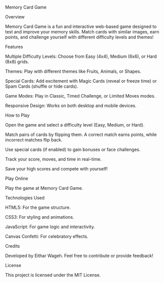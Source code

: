 Memory Card Game

Overview

Memory Card Game is a fun and interactive web-based game designed to test and improve your memory skills. Match cards with similar images, earn points, and challenge yourself with different difficulty levels and themes!

Features





Multiple Difficulty Levels: Choose from Easy (4x4), Medium (6x6), or Hard (8x8) grids.



Themes: Play with different themes like Fruits, Animals, or Shapes.



Special Cards: Add excitement with Magic Cards (reveal or freeze time) or Spam Cards (shuffle or hide cards).



Game Modes: Play in Classic, Timed Challenge, or Limited Moves modes.



Responsive Design: Works on both desktop and mobile devices.

How to Play





Open the game and select a difficulty level (Easy, Medium, or Hard).



Match pairs of cards by flipping them. A correct match earns points, while incorrect matches flip back.



Use special cards (if enabled) to gain bonuses or face challenges.



Track your score, moves, and time in real-time.



Save your high scores and compete with yourself!

Play Online

Play the game at Memory Card Game.





Technologies Used





HTML5: For the game structure.



CSS3: For styling and animations.



JavaScript: For game logic and interactivity.



Canvas Confetti: For celebratory effects.

Credits

Developed by Eithar Wageh. Feel free to contribute or provide feedback!

License

This project is licensed under the MIT License.